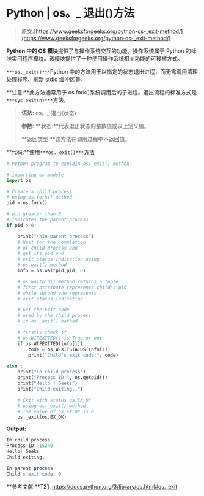 # Python | os。_ 退出()方法

> 原文:[https://www.geeksforgeeks.org/python-os-_exit-method/](https://www.geeksforgeeks.org/python-os-_exit-method/)

**Python 中的 OS 模块**提供了与操作系统交互的功能。操作系统属于 Python 的标准实用程序模块。该模块提供了一种使用操作系统相关功能的可移植方式。

`***os._exit()***`Python 中的方法用于以指定的状态退出进程，而无需调用清理处理程序、刷新 stdio 缓冲区等。

**注意:**此方法通常用于 os.fork()系统调用后的子进程。退出流程的标准方式是`***sys.exit(n)***`方法。

> **语法:** os。_ 退出(状态)
> 
> **参数:**
> **状态:**代表退出状态的整数值或以上定义值。
> 
> **返回类型:**该方法在调用过程中不返回值。

**代码:**使用`***os._exit()***`方法

```py
# Python program to explain os._exit() method 

# importing os module  
import os

# Create a child process
# using os.fork() method 
pid = os.fork()

# pid greater than 0
# indicates the parent process 
if pid > 0:

    print("\nIn parent process")
    # Wait for the completion 
    # of child process and    
    # get its pid and 
    # exit status indication using
    # os.wait() method
    info = os.waitpid(pid, 0)

    # os.waitpid() method returns a tuple
    # first attribute represents child's pid
    # while second one represents
    # exit status indication

    # Get the Exit code 
    # used by the child process
    # in os._exit() method

    # firstly check if
    # os.WIFEXITED() is True or not
    if os.WIFEXITED(info[1]) :
        code = os.WEXITSTATUS(info[1])
        print("Child's exit code:", code)

else :
    print("In child process")
    print("Process ID:", os.getpid())
    print("Hello ! Geeks")
    print("Child exiting..")

    # Exit with status os.EX_OK
    # using os._exit() method
    # The value of os.EX_OK is 0        
    os._exit(os.EX_OK)
```

**Output:**

```py
In child process
Process ID: 15240
Hello! Geeks
Child exiting..

In parent process
Child's exit code: 0

```

**参考文献:**T2】https://docs.python.org/3/library/os.html#os._exit